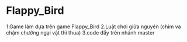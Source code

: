 # Flappy_Bird
1.Game làm dựa trên game Flappy_Bird
2.Luật chơi giữa nguyên (chim va chậm chướng ngại vật thì thua)
3.code đẩy trên nhánh master
